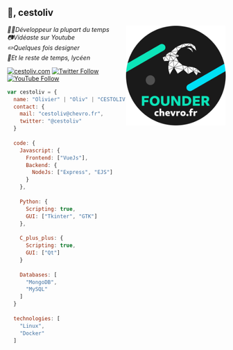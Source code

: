 ## 👋, cestoliv
<a href="https://chevro.fr"><img align='right' src="https://raw.githubusercontent.com/cestoliv/cestoliv/master/founder.svg" width="230"></a>
<p><em>👨‍💻Développeur la plupart du temps</em><br>
<em>📷Vidéaste sur Youtube</em><br>
<em>✏️Quelques fois designer</em><br>
<em>🏫Et le reste de temps, lycéen</em><br>

[![cestoliv.com](https://img.shields.io/badge/cestoliv.com-%2300b4c4?style=flat-square&logo=internet-explorer)](https://cestoliv.com)
[![Twitter Follow](https://img.shields.io/twitter/follow/cestoliv?color=%231da1f2&label=Twitter%20%40cestoliv&style=flat-square&logo=twitter)](https://twitter.com/cestoliv)
[![YouTube Follow](https://img.shields.io/badge/YouTube-Follow-%23ff0000?style=flat-square&logo=youtube)](https://www.youtube.com/channel/UCIVzban_FWu6idGf2rwSzlg)

```javascript
var cestoliv = {
  name: "Olivier" | "Oliv" | "CESTOLIV"
  contact: {
    mail: "cestoliv@chevro.fr",
    twitter: "@cestoliv"
  }
  
  code: {
    Javascript: {
      Frontend: ["VueJs"],
      Backend: {
        NodeJs: ["Express", "EJS"]
      }
    },
    
    Python: {
      Scripting: true,
      GUI: ["Tkinter", "GTK"]
    },
    
    C_plus_plus: {
      Scripting: true,
      GUI: ["Qt"]
    }
    
    Databases: [
      "MongoDB",
      "MySQL"
    ]
  }
  
  technologies: [
    "Linux",
    "Docker"
  ]
```
